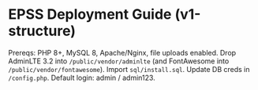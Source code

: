 # EPSS Deployment Guide (v1-structure)
Prereqs: PHP 8+, MySQL 8, Apache/Nginx, file uploads enabled.
Drop AdminLTE 3.2 into `/public/vendor/adminlte` (and FontAwesome into `/public/vendor/fontawesome`).
Import `sql/install.sql`. Update DB creds in `/config.php`. Default login: admin / admin123.
